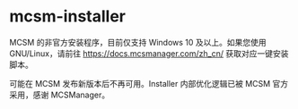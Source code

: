 # mcsm-installer
MCSM 的非官方安装程序，目前仅支持 Windows 10 及以上。如果您使用 GNU/Linux，请前往 https://docs.mcsmanager.com/zh_cn/ 获取对应一键安装脚本。

可能在 MCSM 发布新版本后不再可用。Installer 内部优化逻辑已被 MCSM 官方采用，感谢 MCSManager。
